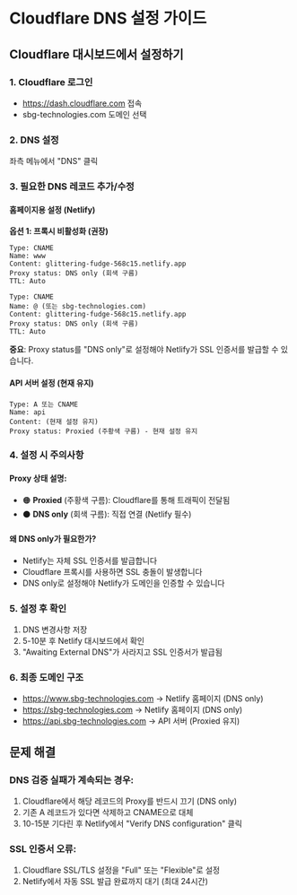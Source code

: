 # Cloudflare DNS 설정 가이드

## Cloudflare 대시보드에서 설정하기

### 1. Cloudflare 로그인
- https://dash.cloudflare.com 접속
- sbg-technologies.com 도메인 선택

### 2. DNS 설정
좌측 메뉴에서 "DNS" 클릭

### 3. 필요한 DNS 레코드 추가/수정

#### 홈페이지용 설정 (Netlify)

**옵션 1: 프록시 비활성화 (권장)**
```
Type: CNAME
Name: www
Content: glittering-fudge-568c15.netlify.app
Proxy status: DNS only (회색 구름)
TTL: Auto
```

```
Type: CNAME  
Name: @ (또는 sbg-technologies.com)
Content: glittering-fudge-568c15.netlify.app
Proxy status: DNS only (회색 구름)
TTL: Auto
```

**중요**: Proxy status를 "DNS only"로 설정해야 Netlify가 SSL 인증서를 발급할 수 있습니다.

#### API 서버 설정 (현재 유지)
```
Type: A 또는 CNAME
Name: api
Content: (현재 설정 유지)
Proxy status: Proxied (주황색 구름) - 현재 설정 유지
```

### 4. 설정 시 주의사항

#### Proxy 상태 설명:
- 🟠 **Proxied** (주황색 구름): Cloudflare를 통해 트래픽이 전달됨
- ⚫ **DNS only** (회색 구름): 직접 연결 (Netlify 필수)

#### 왜 DNS only가 필요한가?
- Netlify는 자체 SSL 인증서를 발급합니다
- Cloudflare 프록시를 사용하면 SSL 충돌이 발생합니다
- DNS only로 설정해야 Netlify가 도메인을 인증할 수 있습니다

### 5. 설정 후 확인
1. DNS 변경사항 저장
2. 5-10분 후 Netlify 대시보드에서 확인
3. "Awaiting External DNS"가 사라지고 SSL 인증서가 발급됨

### 6. 최종 도메인 구조
- https://www.sbg-technologies.com → Netlify 홈페이지 (DNS only)
- https://sbg-technologies.com → Netlify 홈페이지 (DNS only)
- https://api.sbg-technologies.com → API 서버 (Proxied 유지)

## 문제 해결

### DNS 검증 실패가 계속되는 경우:
1. Cloudflare에서 해당 레코드의 Proxy를 반드시 끄기 (DNS only)
2. 기존 A 레코드가 있다면 삭제하고 CNAME으로 대체
3. 10-15분 기다린 후 Netlify에서 "Verify DNS configuration" 클릭

### SSL 인증서 오류:
1. Cloudflare SSL/TLS 설정을 "Full" 또는 "Flexible"로 설정
2. Netlify에서 자동 SSL 발급 완료까지 대기 (최대 24시간)